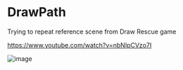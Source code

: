 # DrawPath
 
Trying to repeat reference scene from Draw Rescue game

https://www.youtube.com/watch?v=nbNIpCVzo7I



![image](https://user-images.githubusercontent.com/23304543/190358240-bd4ad181-2d5f-48a4-8ee3-772db9205b05.png)
